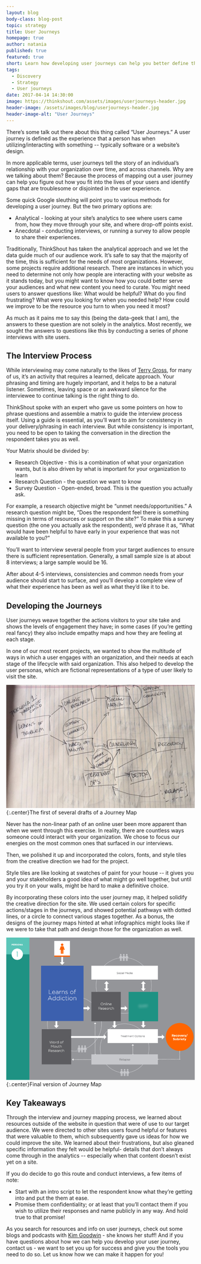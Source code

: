 ```yaml
---
layout: blog
body-class: blog-post
topic: strategy
title: User Journeys
homepage: true
author: natania
published: true
featured: true
short: Learn how developing user journeys can help you better define the audiences for your web projects.
tags:
  - Discovery
  - Strategy
  - User journeys
date: 2017-04-14 14:30:00
image: https://thinkshout.com/assets/images/userjourneys-header.jpg
header-image: /assets/images/blog/userjourneys-header.jpg
header-image-alt: "User Journeys"
---
```


There’s some talk out there about this thing called “User Journeys.” A user journey is defined as the experience that a person has when utilizing/interacting with something -- typically software or a website’s design.

In more applicable terms, user journeys tell the story of an individual’s relationship with your organization over time, and across channels. Why are we talking about them? Because the process of mapping out a user journey can help you figure out how you fit into the lives of your users and identify gaps that are troublesome or disjointed in the user experience.

Some quick Google sleuthing will point you to various methods for developing a user journey. But the two primary options are:

* Analytical - looking at your site’s analytics to see where users came from, how they move through your site, and where drop-off points exist.
* Anecdotal - conducting interviews, or running a survey to allow people to share their experiences.

Traditionally, ThinkShout has taken the analytical approach and we let the data guide much of our audience work. It’s safe to say that the majority of the time, this is sufficient for the needs of most organizations. However, some projects require additional research. There are instances in which you need to determine not only how people are interacting with your website as it stands today, but you might want to know how you could better serve your audiences and what new content you need to curate. You might need users to answer questions like: What would be helpful? What do you find frustrating? What were you looking for when you needed help? How could we improve to be the resource you turn to when you need it most?

As much as it pains me to say this (being the data-geek that I am), the answers to these question are not solely in the analytics. Most recently, we sought the answers to questions like this by conducting a series of phone interviews with site users. 

## The Interview Process

While interviewing may come naturally to the likes of [Terry Gross](http://www.npr.org/people/2100593/terry-gross), for many of us, it’s an activity that requires a learned, delicate approach. Your phrasing and timing are hugely important, and it helps to be a natural listener. Sometimes, leaving space or an awkward silence for the interviewee to continue talking is the right thing to do. 

ThinkShout spoke with an expert who gave us some pointers on how to phrase questions and assemble a matrix to guide the interview process itself. Using a guide is essential, as you’ll want to aim for consistency in your delivery/phrasing in each interview. But while consistency is important, you need to be open to taking the conversation in the direction the respondent takes you as well.

Your Matrix should be divided by:

* Research Objective - this is a combination of what your organization wants, but is also driven by what is important for your organization to learn
* Research Question - the question we want to know
* Survey 	Question - Open-ended, broad. This is the question you actually ask.

For example, a research objective might be “unmet needs/opportunities.” A research question might be, “Does the respondent feel there is something missing in terms of resources or support on the site?” To make this a survey question (the one you actually ask the respondent), we’d phrase it as, “What would have been helpful to have early in your experience that was not available to you?” 

You’ll want to interview several people from your target audiences to ensure there is sufficient representation. Generally, a small sample size is at about 8 interviews; a large sample would be 16. 

After about 4-5 interviews, consistencies and common needs from your audience should start to surface, and you’ll develop a complete view of what their experience has been as well as what they’d like it to be.


## Developing the Journeys

User journeys weave together the actions visitors to your site take and shows the levels of engagement they have; in some cases (if you’re getting real fancy) they also include empathy maps and how they are feeling at each stage. 

In one of our most recent projects, we wanted to show the multitude of ways in which a user engages with an organization, and their needs at each stage of the lifecycle with said organization. This also helped to develop the user personas, which are fictional representations of a type of user likely to visit the site. 

![userjourneys1.jpg](/assets/images/blog/userjourneys1.jpg){:.center}<span class="caption"><i class="fa fa-caret-up"></i>The first of several drafts of a Journey Map</span>

Never has the non-linear path of an online user been more apparent than when we went through this exercise. In reality, there are countless ways someone could interact with your organization. We chose to focus our energies on the most common ones that surfaced in our interviews. 

Then, we polished it up and incorporated the colors, fonts, and style tiles from the creative direction we had for the project. 

Style tiles are like looking at swatches of paint for your house -- it gives you and your stakeholders a good idea of what might go well together, but until you try it on your walls, might be hard to make a definitive choice. 

By incorporating these colors into the user journey map, it helped solidify the creative direction for the site. We used certain colors for specific actions/stages in the journeys, and showed potential pathways with dotted lines, or a circle to connect various stages together. As a bonus, the designs of the journey maps hinted at what infographics might looks like if we were to take that path and design those for the organization as well.

![userjourneys2.png](/assets/images/blog/userjourneys2.png){:.center}<span class="caption"><i class="fa fa-caret-up"></i>Final version of Journey Map</span>


## Key Takeaways

Through the interview and journey mapping process, we learned about resources outside of the website in question that were of use to our target audience. We were directed to other sites users found helpful or features that were valuable to them, which subsequently gave us ideas for how we could improve the site. We learned about their frustrations, but also gleaned specific information they felt would be helpful- details that don’t always come through in the analytics -- especially when that content doesn’t exist yet on a site. 

If you do decide to go this route and conduct interviews, a few items of note:
* Start with an intro script to let the respondent know what they’re getting into and put the them at ease.
* Promise them confidentiality; or at least that you’ll contact them if you wish to utilize their responses and name publicly in any way. And hold true to that promise!

As you search for resources and info on user journeys, check out some blogs and podcasts with [Kim Goodwin](http://www.inuse.se/blogg/kim-godwins-what-your-user-journey-probably-missing/) - she knows her stuff! And if you have questions about how we can help you develop your user journey, contact us - we want to set you up for success and give you the tools you need to do so. Let us know how we can make it happen for you!
